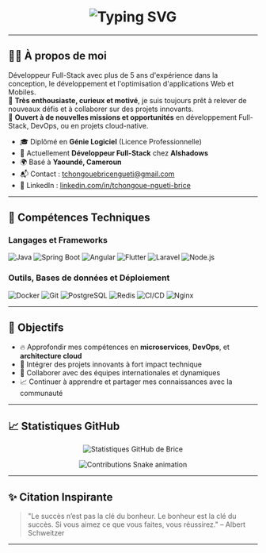 <h1 align="center">
  <img src="https://readme-typing-svg.herokuapp.com?font=Fira+Code&size=28&duration=2000&pause=1000&color=2E86C1&center=true&vCenter=true&multiline=true&width=600&height=80&lines=Salut+%F0%9F%91%8B%2C+je+suis+Tchongoue+Ngueti+Brice;Développeur+Full-Stack+passionné+!+%F0%9F%92%BB" alt="Typing SVG">
</h1>

---

## 👨‍💻 À propos de moi

Développeur Full-Stack avec plus de 5 ans d'expérience dans la conception, le développement et l'optimisation d'applications Web et Mobiles.  
🎯 **Très enthousiaste, curieux et motivé**, je suis toujours prêt à relever de nouveaux défis et à collaborer sur des projets innovants.  
🤝 **Ouvert à de nouvelles missions et opportunités** en développement Full-Stack, DevOps, ou en projets cloud-native.

- 🎓 Diplômé en **Génie Logiciel** (Licence Professionnelle)  
- 💼 Actuellement **Développeur Full-Stack** chez **Alshadows**  
- 🌍 Basé à **Yaoundé, Cameroun**  
- 📬 Contact : [tchongouebricengueti@gmail.com](mailto:tchongouebricengueti@gmail.com)  
- 🔗 LinkedIn : [linkedin.com/in/tchongoue-ngueti-brice](https://linkedin.com/in/tchongoue-ngueti-brice)

---

## 🚀 Compétences Techniques

### Langages et Frameworks

<p align="left">
  <img src="https://img.shields.io/badge/Java-007396?style=for-the-badge&logo=java&logoColor=white" alt="Java"/>
  <img src="https://img.shields.io/badge/Spring_Boot-6DB33F?style=for-the-badge&logo=spring-boot&logoColor=white" alt="Spring Boot"/>
  <img src="https://img.shields.io/badge/Angular-DD0031?style=for-the-badge&logo=angular&logoColor=white" alt="Angular"/>
  <img src="https://img.shields.io/badge/Flutter-02569B?style=for-the-badge&logo=flutter&logoColor=white" alt="Flutter"/>
  <img src="https://img.shields.io/badge/Laravel-FF2D20?style=for-the-badge&logo=laravel&logoColor=white" alt="Laravel"/>
  <img src="https://img.shields.io/badge/Node.js-339933?style=for-the-badge&logo=node.js&logoColor=white" alt="Node.js"/>
</p>

### Outils, Bases de données et Déploiement

<p align="left">
  <img src="https://img.shields.io/badge/Docker-2496ED?style=for-the-badge&logo=docker&logoColor=white" alt="Docker"/>
  <img src="https://img.shields.io/badge/Git-F05032?style=for-the-badge&logo=git&logoColor=white" alt="Git"/>
  <img src="https://img.shields.io/badge/PostgreSQL-336791?style=for-the-badge&logo=postgresql&logoColor=white" alt="PostgreSQL"/>
  <img src="https://img.shields.io/badge/Redis-DC382D?style=for-the-badge&logo=redis&logoColor=white" alt="Redis"/>
  <img src="https://img.shields.io/badge/CI/CD-0A0A0A?style=for-the-badge&logo=githubactions&logoColor=white" alt="CI/CD"/>
  <img src="https://img.shields.io/badge/Nginx-009639?style=for-the-badge&logo=nginx&logoColor=white" alt="Nginx"/>
</p>

---

## 🎯 Objectifs

- 🔥 Approfondir mes compétences en **microservices**, **DevOps**, et **architecture cloud**  
- 🚀 Intégrer des projets innovants à fort impact technique  
- 🤝 Collaborer avec des équipes internationales et dynamiques  
- 📈 Continuer à apprendre et partager mes connaissances avec la communauté

---

## 📈 Statistiques GitHub

<p align="center">
  <img src="https://github-readme-stats.vercel.app/api?username=bricengueti&show_icons=true&theme=github_dark" alt="Statistiques GitHub de Brice"/>
</p>

<p align="center">
  <img src="https://github.com/bricengueti/bricengueti/blob/output/github-contribution-grid-snake.svg" alt="Contributions Snake animation" />
</p>

---

## ✨ Citation Inspirante

> "Le succès n’est pas la clé du bonheur. Le bonheur est la clé du succès. Si vous aimez ce que vous faites, vous réussirez." – Albert Schweitzer

---

<!--
bricengueti/bricengueti est un ✨ dépôt spécial ✨ car son `README.md` (ce fichier) apparaît sur votre profil GitHub.
-->
